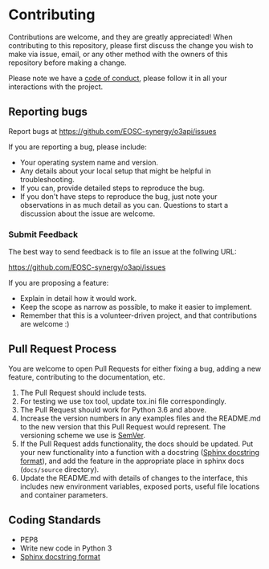 # Contributing

Contributions are welcome, and they are greatly appreciated! 
When contributing to this repository, please first discuss the change you wish to make via issue,
email, or any other method with the owners of this repository before making a change. 

Please note we have a [code of conduct](CODE_OF_CONDUCT.md), please follow it in all your interactions with the project.


## Reporting bugs
Report bugs at https://github.com/EOSC-synergy/o3api/issues

If you are reporting a bug, please include:

* Your operating system name and version.
* Any details about your local setup that might be helpful in troubleshooting.
* If you can, provide detailed steps to reproduce the bug.
* If you don't have steps to reproduce the bug, just note your observations in
  as much detail as you can. Questions to start a discussion about the issue
  are welcome.

### Submit Feedback
The best way to send feedback is to file an issue at the follwing URL:

https://github.com/EOSC-synergy/o3api/issues

If you are proposing a feature:

* Explain in detail how it would work.
* Keep the scope as narrow as possible, to make it easier to implement.
* Remember that this is a volunteer-driven project, and that contributions
  are welcome :)

## Pull Request Process

You are welcome to open Pull Requests for either fixing a bug, adding a new feature, contributing to the documentation, etc.

1. The Pull Request should include tests.
2. For testing we use tox tool, update tox.ini file correspondingly.
3. The Pull Request should work for Python 3.6 and above.
4. Increase the version numbers in any examples files and the README.md to the new version that this
   Pull Request would represent. The versioning scheme we use is [SemVer](http://semver.org/).
5. If the Pull Request adds functionality, the docs should be updated. Put your new functionality into a function with a docstring ([Sphinx docstring format](https://sphinx-rtd-tutorial.readthedocs.io/en/latest/docstrings.html)), and add the feature in the appropriate place in sphinx docs (`docs/source` directory).
6. Update the README.md with details of changes to the interface, this includes new environment 
   variables, exposed ports, useful file locations and container parameters.


## Coding Standards
* PEP8
* Write new code in Python 3
* [Sphinx docstring format](https://sphinx-rtd-tutorial.readthedocs.io/en/latest/docstrings.html)
